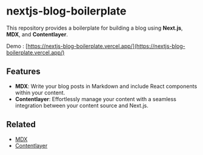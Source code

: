 # nextjs-blog-boilerplate

This repository provides a boilerplate for building a blog using **Next.js**, **MDX**, and **Contentlayer**.

Demo : [https://nextjs-blog-boilerplate.vercel.app/](https://nextjs-blog-boilerplate.vercel.app/)

## Features
- **MDX**: Write your blog posts in Markdown and include React components within your content.
- **Contentlayer**: Effortlessly manage your content with a seamless integration between your content source and Next.js.

## Related

- [MDX](https://mdxjs.com/)
- [Contentlayer](https://contentlayer.dev/)

